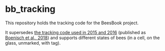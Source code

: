 # bb_tracking

This repository holds the tracking code for the BeesBook project.

It supersedes [the tracking code used in 2015 and 2016](https://github.com/BioroboticsLab/bb_tracking_2016) (published as [Boenisch et al., 2018](https://www.frontiersin.org/articles/10.3389/frobt.2018.00035/full)) and supports different states of bees (in a cell, on the glass, unmarked, with tag).
